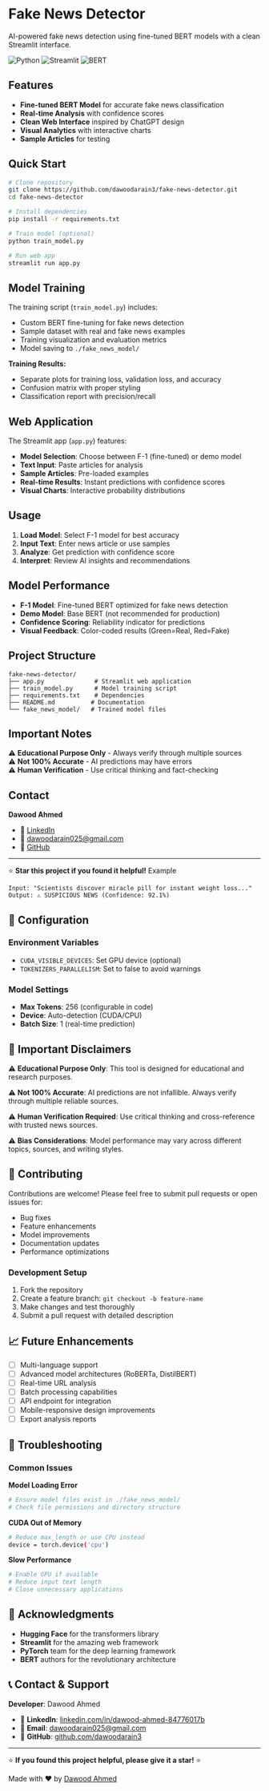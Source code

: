 # Fake News Detector

AI-powered fake news detection using fine-tuned BERT models with a clean Streamlit interface.

![Python](https://img.shields.io/badge/python-3.8+-blue.svg)
![Streamlit](https://img.shields.io/badge/streamlit-1.28+-red.svg)
![BERT](https://img.shields.io/badge/model-BERT-green.svg)

## Features

- **Fine-tuned BERT Model** for accurate fake news classification
- **Real-time Analysis** with confidence scores
- **Clean Web Interface** inspired by ChatGPT design
- **Visual Analytics** with interactive charts
- **Sample Articles** for testing

## Quick Start

```bash
# Clone repository
git clone https://github.com/dawoodarain3/fake-news-detector.git
cd fake-news-detector

# Install dependencies
pip install -r requirements.txt

# Train model (optional)
python train_model.py

# Run web app
streamlit run app.py
```

## Model Training

The training script (`train_model.py`) includes:
- Custom BERT fine-tuning for fake news detection
- Sample dataset with real and fake news examples
- Training visualization and evaluation metrics
- Model saving to `./fake_news_model/`

**Training Results:**
- Separate plots for training loss, validation loss, and accuracy
- Confusion matrix with proper styling
- Classification report with precision/recall

## Web Application

The Streamlit app (`app.py`) features:
- **Model Selection**: Choose between F-1 (fine-tuned) or demo model
- **Text Input**: Paste articles for analysis
- **Sample Articles**: Pre-loaded examples
- **Real-time Results**: Instant predictions with confidence scores
- **Visual Charts**: Interactive probability distributions

## Usage

1. **Load Model**: Select F-1 model for best accuracy
2. **Input Text**: Enter news article or use samples
3. **Analyze**: Get prediction with confidence score
4. **Interpret**: Review AI insights and recommendations

## Model Performance

- **F-1 Model**: Fine-tuned BERT optimized for fake news detection
- **Demo Model**: Base BERT (not recommended for production)
- **Confidence Scoring**: Reliability indicator for predictions
- **Visual Feedback**: Color-coded results (Green=Real, Red=Fake)

## Project Structure

```
fake-news-detector/
├── app.py              # Streamlit web application
├── train_model.py      # Model training script
├── requirements.txt    # Dependencies
├── README.md          # Documentation
└── fake_news_model/   # Trained model files
```

## Important Notes

⚠️ **Educational Purpose Only** - Always verify through multiple sources  
⚠️ **Not 100% Accurate** - AI predictions may have errors  
⚠️ **Human Verification** - Use critical thinking and fact-checking  

## Contact

**Dawood Ahmed**
- 🔗 [LinkedIn](https://www.linkedin.com/in/dawood-ahmed-84776017b/)
- 📧 [dawoodarain025@gmail.com](mailto:dawoodarain025@gmail.com)
- 🐙 [GitHub](https://github.com/dawoodarain3)

---

⭐ **Star this project if you found it helpful!** Example
```
Input: "Scientists discover miracle pill for instant weight loss..."
Output: ⚠️ SUSPICIOUS NEWS (Confidence: 92.1%)
```

## 🔧 Configuration

### Environment Variables
- `CUDA_VISIBLE_DEVICES`: Set GPU device (optional)
- `TOKENIZERS_PARALLELISM`: Set to false to avoid warnings

### Model Settings
- **Max Tokens**: 256 (configurable in code)
- **Device**: Auto-detection (CUDA/CPU)
- **Batch Size**: 1 (real-time prediction)

## 🚨 Important Disclaimers

⚠️ **Educational Purpose Only**: This tool is designed for educational and research purposes.

⚠️ **Not 100% Accurate**: AI predictions are not infallible. Always verify through multiple reliable sources.

⚠️ **Human Verification Required**: Use critical thinking and cross-reference with trusted news sources.

⚠️ **Bias Considerations**: Model performance may vary across different topics, sources, and writing styles.

## 🤝 Contributing

Contributions are welcome! Please feel free to submit pull requests or open issues for:

- Bug fixes
- Feature enhancements
- Model improvements
- Documentation updates
- Performance optimizations

### Development Setup
1. Fork the repository
2. Create a feature branch: `git checkout -b feature-name`
3. Make changes and test thoroughly
4. Submit a pull request with detailed description

## 📈 Future Enhancements

- [ ] Multi-language support
- [ ] Advanced model architectures (RoBERTa, DistilBERT)
- [ ] Real-time URL analysis
- [ ] Batch processing capabilities
- [ ] API endpoint for integration
- [ ] Mobile-responsive design improvements
- [ ] Export analysis reports

## 🐛 Troubleshooting

### Common Issues

**Model Loading Error**
```bash
# Ensure model files exist in ./fake_news_model/
# Check file permissions and directory structure
```

**CUDA Out of Memory**
```bash
# Reduce max_length or use CPU instead
device = torch.device('cpu')
```

**Slow Performance**
```bash
# Enable GPU if available
# Reduce input text length
# Close unnecessary applications
```


## 🙏 Acknowledgments

- **Hugging Face** for the transformers library
- **Streamlit** for the amazing web framework
- **PyTorch** team for the deep learning framework
- **BERT** authors for the revolutionary architecture

## 📞 Contact & Support

**Developer**: Dawood Ahmed

- 🔗 **LinkedIn**: [linkedin.com/in/dawood-ahmed-84776017b](https://www.linkedin.com/in/dawood-ahmed-84776017b/)
- 📧 **Email**: [dawoodarain025@gmail.com](mailto:dawoodarain025@gmail.com)
- 🐙 **GitHub**: [github.com/dawoodarain3](https://github.com/dawoodarain3)

---

⭐ **If you found this project helpful, please give it a star!** ⭐

Made with ❤️ by [Dawood Ahmed](https://github.com/dawoodarain3)